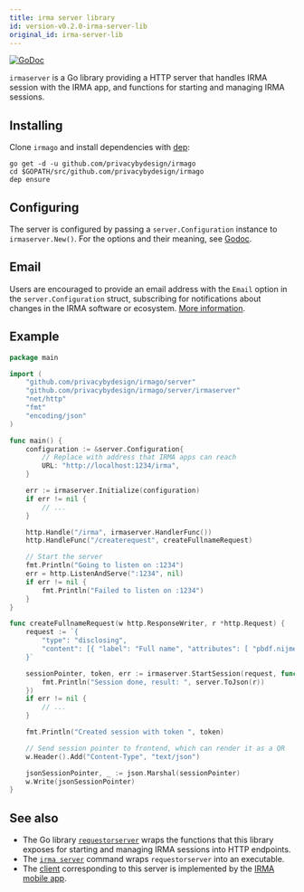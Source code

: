 ```yaml
---
title: irma server library
id: version-v0.2.0-irma-server-lib
original_id: irma-server-lib
---
```


<a href="https://godoc.org/github.com/privacybydesign/irmago/server/irmaserver" class="godoc"><img src="https://godoc.org/github.com/privacybydesign/irmago/server/irmaserver?status.svg" alt="GoDoc"></a>

`irmaserver` is a Go library providing a HTTP server that handles IRMA session with the IRMA app, and functions for starting and managing IRMA sessions.

## Installing

Clone `irmago` and install dependencies with [dep](https://github.com/golang/dep):
```shell
go get -d -u github.com/privacybydesign/irmago
cd $GOPATH/src/github.com/privacybydesign/irmago
dep ensure
```

## Configuring
The server is configured by passing a `server.Configuration` instance to `irmaserver.New()`. For the options and their meaning, see [Godoc](https://godoc.org/github.com/privacybydesign/irmago/server/#Configuration).

## Email

Users are encouraged to provide an email address with the `Email` option in the `server.Configuration` struct, subscribing for notifications about changes in the IRMA software or ecosystem. [More information](email).

## Example

```go
package main

import (
	"github.com/privacybydesign/irmago/server"
    "github.com/privacybydesign/irmago/server/irmaserver"
    "net/http"
    "fmt"
    "encoding/json"
)

func main() {
	configuration := &server.Configuration{
	    // Replace with address that IRMA apps can reach
	    URL: "http://localhost:1234/irma",
	}

	err := irmaserver.Initialize(configuration)
	if err != nil {
	   	// ...
	}

	http.Handle("/irma", irmaserver.HandlerFunc())
	http.HandleFunc("/createrequest", createFullnameRequest)

	// Start the server
	fmt.Println("Going to listen on :1234")
	err = http.ListenAndServe(":1234", nil)
	if err != nil {
		fmt.Println("Failed to listen on :1234")
	}
}

func createFullnameRequest(w http.ResponseWriter, r *http.Request) {
	request := `{
	    "type": "disclosing",
	    "content": [{ "label": "Full name", "attributes": [ "pbdf.nijmegen.personalData.fullname" ]}]
	}`

	sessionPointer, token, err := irmaserver.StartSession(request, func (r *server.SessionResult) {
	    fmt.Println("Session done, result: ", server.ToJson(r))
	})
	if err != nil {
		// ...
	}

	fmt.Println("Created session with token ", token)

	// Send session pointer to frontend, which can render it as a QR
	w.Header().Add("Content-Type", "text/json")

	jsonSessionPointer, _ := json.Marshal(sessionPointer)
	w.Write(jsonSessionPointer)
}
```

## See also

* The Go library [`requestorserver`](https://godoc.org/github.com/privacybydesign/irmago/server/requestorserver) wraps the functions that this library exposes for starting and managing IRMA sessions into HTTP endpoints.
* The [`irma server`](irma-server) command wraps `requestorserver` into an executable.
* The [client](https://godoc.org/github.com/privacybydesign/irmago/irmaclient) corresponding to this server is implemented by the [IRMA mobile app](https://github.com/privacybydesign/irma_mobile).
